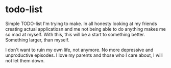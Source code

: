 # todo-list

Simple TODO-list I'm trying to make. In all honesty looking at my friends creating actual applicatiosn and me not being able to do anything makes me so mad at myself. With this, this will be a start to something better. Something larger, than myself. 

I don't want to ruin my own life, not anymore. No more depressive and unproductive episodes. I love my parents and those who I care about, I will not let them down.

